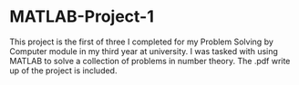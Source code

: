 # MATLAB-Project-1

This project is the first of three I completed for my Problem Solving by Computer module in my third year at university. I was tasked with using MATLAB to solve a collection of problems in number theory. The .pdf write up of the project is included.

